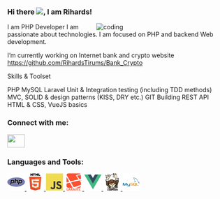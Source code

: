 ### Hi there <img src="https://raw.githubusercontent.com/MartinHeinz/MartinHeinz/master/wave.gif" width="30px">, I am Rihards!
<img align="right" alt="coding" width="300" src="https://media2.giphy.com/media/qgQUggAC3Pfv687qPC/giphy.gif">
I am PHP Developer
I am passionate about technologies.
I am focused on PHP and backend Web development.

I’m currently working on Internet bank and crypto website https://github.com/RihardsTirums/Bank_Crypto

Skills & Toolset

PHP
MySQL
Laravel
Unit & Integration testing (including TDD methods)
MVC, SOLID & design patterns (KISS, DRY etc.)
GIT
Building REST API
HTML & CSS, VueJS basics<h3 align="left">Connect with me:</h3>
<p align="left">
<a href="https://linkedin.com/in/rihards-tīrums" target="blank"><img align="center" src="https://raw.githubusercontent.com/rahuldkjain/github-profile-readme-generator/master/src/images/icons/Social/linked-in-alt.svg" height="30" width="40" /></a>

</p>
<h3 align="left">Languages and Tools:</h3>
<p align="left"> <a href="https://www.cprogramming.com/" target="_blank" rel="noreferrer"> <img src="https://github.com/devicons/devicon/blob/master/icons/php/php-original.svg" alt="c" width="40" height="40"/> </a> <a href="https://www.w3schools.com/cpp/" target="_blank" rel="noreferrer"><img src="https://raw.githubusercontent.com/devicons/devicon/master/icons/html5/html5-original-wordmark.svg" alt="html5" width="40" height="40"/> </a> <a href="https://www.java.com" target="_blank" rel="noreferrer"><img src="https://raw.githubusercontent.com/devicons/devicon/master/icons/javascript/javascript-original.svg" alt="javascript" width="40" height="40"/> </a> <a href="https://www.mathworks.com/" target="_blank" rel="noreferrer"><img src="https://github.com/devicons/devicon/blob/master/icons/laravel/laravel-plain-wordmark.svg"  width="40" height="40"/> </a> <a href="https://www.mathworks.com/" target="_blank" rel="noreferrer"><img src="https://github.com/devicons/devicon/blob/master/icons/vuejs/vuejs-original.svg" width="40" height="40"/> </a> <a href="https://www.mathworks.com/" target="_blank" rel="noreferrer">
<img src="https://github.com/devicons/devicon/blob/master/icons/composer/composer-original.svg" width="40" height="40"/> </a> <a href="https://www.mathworks.com/" target="_blank" rel="noreferrer"><img src="https://raw.githubusercontent.com/devicons/devicon/master/icons/mysql/mysql-original-wordmark.svg" alt="mysql" width="40" height="40"/> </a> <a href="https://pandas.pydata.org/" target="_blank" rel="noreferrer"> </p>



<!--
**RihardsTirums/RihardsTirums** is a ✨ _special_ ✨ repository because its `README.md` (this file) appears on your GitHub profile.

Here are some ideas to get you started:

- 🔭 I’m currently working on ...
- 🌱 I’m currently learning ...
- 👯 I’m looking to collaborate on ...
- 🤔 I’m looking for help with ...
- 💬 Ask me about ...
- 📫 How to reach me: ...
- 😄 Pronouns: ...
- ⚡ Fun fact: ...
-->
